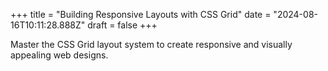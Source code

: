 +++
title = "Building Responsive Layouts with CSS Grid"
date = "2024-08-16T10:11:28.888Z"
draft = false
+++

  Master the CSS Grid layout system to create responsive and visually appealing web designs.
        